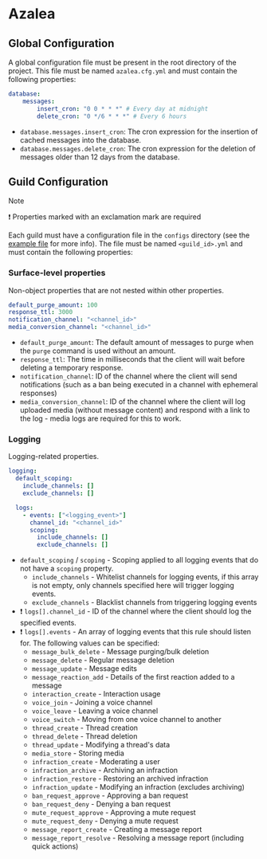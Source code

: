 # Azalea

## Global Configuration

A global configuration file must be present in the root directory of the project. This file must be named `azalea.cfg.yml` and must contain the following properties:

```yaml
database:
    messages:
        insert_cron: "0 0 * * *" # Every day at midnight
        delete_cron: "0 */6 * * *" # Every 6 hours
```

* `database.messages.insert_cron`: The cron expression for the insertion of cached messages into the database.
* `database.messages.delete_cron`: The cron expression for the deletion of messages older than 12 days from the database.

## Guild Configuration

> [!NOTE]
> ❗ Properties marked with an exclamation mark are required

Each guild must have a configuration file in the `configs` directory (see the [example file](/configs/example.yml) for more info). The file must be named `<guild_id>.yml` and must contain the following properties:

### Surface-level properties

Non-object properties that are not nested within other properties.

```yaml
default_purge_amount: 100
response_ttl: 3000
notification_channel: "<channel_id>"
media_conversion_channel: "<channel_id>"
```

* `default_purge_amount`: The default amount of messages to purge when the `purge` command is used without an amount.
* `response_ttl`: The time in milliseconds that the client will wait before deleting a temporary response.
* `notification_channel`: ID of the channel where the client will send notifications (such as a ban being executed in a channel with ephemeral responses)
* `media_conversion_channel`: ID of the channel where the client will log uploaded media (without message content) and respond with a link to the log - media logs are required for this to work.

### Logging

Logging-related properties.

```yaml
logging:
  default_scoping:
    include_channels: []
    exclude_channels: []

  logs:
    - events: ["<logging_event>"]
      channel_id: "<channel_id>"
      scoping:
        include_channels: []
        exclude_channels: []
```

* `default_scoping` / `scoping` - Scoping applied to all logging events that do not have a `scoping` property.
  * `include_channels` - Whitelist channels for logging events, if this array is not empty, only channels specified here will trigger logging events.
  * `exclude_channels` - Blacklist channels from triggering logging events
* ❗ `logs[].channel_id` - ID of the channel where the client should log the specified events.
* ❗ `logs[].events` - An array of logging events that this rule should listen for. The following values can be specified:
  * `message_bulk_delete` - Message purging/bulk deletion
  * `message_delete` - Regular message deletion
  * `message_update` - Message edits
  * `message_reaction_add` - Details of the first reaction added to a message
  * `interaction_create` - Interaction usage 
  * `voice_join` - Joining a voice channel
  * `voice_leave` - Leaving a voice channel
  * `voice_switch` - Moving from one voice channel to another
  * `thread_create` - Thread creation
  * `thread_delete` - Thread deletion
  * `thread_update` - Modifying a thread's data
  * `media_store` - Storing media
  * `infraction_create` - Moderating a user
  * `infraction_archive` - Archiving an infraction 
  * `infraction_restore` - Restoring an archived infraction
  * `infraction_update` - Modifying an infraction (excludes archiving)
  * `ban_request_approve` - Approving a ban request
  * `ban_request_deny` - Denying a ban request
  * `mute_request_approve` - Approving a mute request
  * `mute_request_deny` - Denying a mute request
  * `message_report_create` - Creating a message report
  * `message_report_resolve` - Resolving a message report (including quick actions)